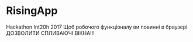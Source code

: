 # RisingApp
Hackathon Int20h 2017
Щоб робочого функціоналу ви повинні в браузері ДОЗВОЛИТИ СПЛИВАЮЧІ ВІКНА!!!
